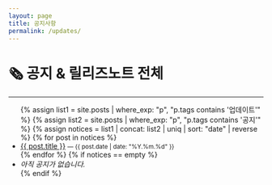 ```yaml
---
layout: page
title: 공지사항
permalink: /updates/
---
```


<h1>🗞 공지 & 릴리즈노트 전체</h1>
<hr>

<ul>
{% assign list1 = site.posts | where_exp: "p", "p.tags contains '업데이트'" %}
{% assign list2 = site.posts | where_exp: "p", "p.tags contains '공지'" %}
{% assign notices = list1 | concat: list2 | uniq | sort: "date" | reverse %}
{% for post in notices %}
  <li>
    <a href="{{ post.url | relative_url }}">{{ post.title }}</a>
    <small> — {{ post.date | date: "%Y.%m.%d" }}</small>
  </li>
{% endfor %}
{% if notices == empty %}
  <li><em>아직 공지가 없습니다.</em></li>
{% endif %}
</ul>
